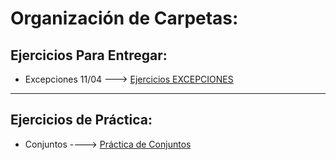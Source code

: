 # Organización de Carpetas:

## Ejercicios Para Entregar:
- Excepciones 11/04 ---> [Ejercicios EXCEPCIONES](./2-Excepciones/practica.py)


--- 
## Ejercicios de Práctica:
- Conjuntos ----> [Práctica de Conjuntos](./1-Conjuntos)